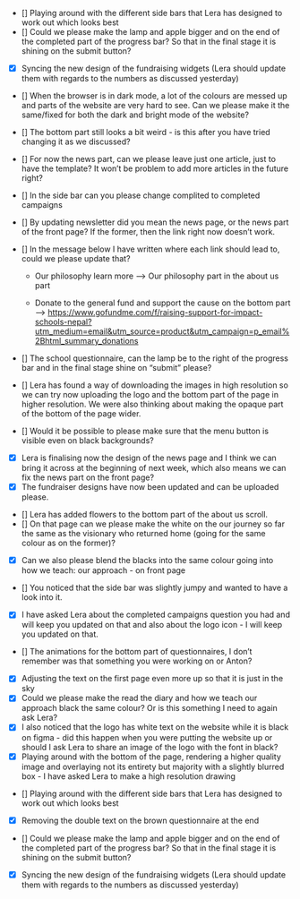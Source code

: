 - [] Playing around with the different side bars that Lera has designed to work out which looks best
- [] Could we please make the lamp and apple bigger and on the end of the completed part of the progress bar? So that in the final stage it is shining on the submit button?
- [x] Syncing the new design of the fundraising widgets (Lera should update them with regards to the numbers as discussed yesterday)
- [] When the browser is in dark mode, a lot of the colours are messed up and parts of the website are very hard to see. Can we please make it the same/fixed for both the dark and bright mode of the website?
- [] ⁠The bottom part still looks a bit weird - is this after you have tried changing it as we discussed?
- [] ⁠For now the news part, can we please leave just one article, just to have the template? It won’t be problem to add more articles in the future right?
- [] ⁠In the side bar can you please change complited to completed campaigns
- [] ⁠By updating newsletter did you mean the news page, or the news part of the front page? If the former, then the link right now doesn’t work.
- [] ⁠In the message below I have written where each link should lead to, could we please update that?

  - Our philosophy learn more —> Our philosophy part in the about us part

  - Donate to the general fund and support the cause on the bottom part —> https://www.gofundme.com/f/raising-support-for-impact-schools-nepal?utm_medium=email&utm_source=product&utm_campaign=p_email%2Bhtml_summary_donations

- [] ⁠The school questionnaire, can the lamp be to the right of the progress bar and in the final stage shine on “submit” please?
- [] Lera has found a way of downloading the images in high resolution so we can try now uploading the logo and the bottom part of the page in higher resolution. We were also thinking about making the opaque part of the bottom of the page wider.
- [] Would it be possible to please make sure that the menu button is visible even on black backgrounds?
- [x] Lera is finalising now the design of the news page and I think we can bring it across at the beginning of next week, which also means we can fix the news part on the front page?
- [x] The fundraiser designs have now been updated and can be uploaded please.
- [] Lera has added flowers to the bottom part of the about us scroll.
- [] On that page can we please make the white on the our journey so far the same as the visionary who returned home (going for the same colour as on the former)?
- [x] Can we also please blend the blacks into the same colour going into how we teach: our approach - on front page
- [] You noticed that the side bar was slightly jumpy and wanted to have a look into it.
- [x] I have asked Lera about the completed campaigns question you had and will keep you updated on that and also about the logo icon - I will keep you updated on that.
- [] The animations for the bottom part of questionnaires, I don’t remember was that something you were working on or Anton?
- [x] Adjusting the text on the first page even more up so that it is just in the sky
- [x] Could we please make the read the diary and how we teach our approach black the same colour? Or is this something I need to again ask Lera?
- [x] I also noticed that the logo has white text on the website while it is black on figma - did this happen when you were putting the website up or should I ask Lera to share an image of the logo with the font in black?
- [x] Playing around with the bottom of the page, rendering a higher quality image and overlaying not its entirety but majority with a slightly blurred box - I have asked Lera to make a high resolution drawing
- [] Playing around with the different side bars that Lera has designed to work out which looks best
- [x] Removing the double text on the brown questionnaire at the end
- [] Could we please make the lamp and apple bigger and on the end of the completed part of the progress bar? So that in the final stage it is shining on the submit button?
- [x] Syncing the new design of the fundraising widgets (Lera should update them with regards to the numbers as discussed yesterday)
